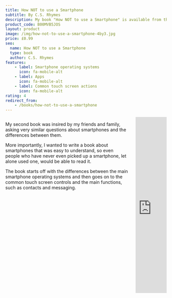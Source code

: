 ```yaml
---
title: How NOT to use a Smartphone
subtitle: By C.S. Rhymes
description: My book "How NOT to use a Smartphone" is available from the Amazon Kindle store.
product_code: B00MVB5JOS
layout: product
image: /img/how-not-to-use-a-smartphone-4by3.jpg
price: £0.99
seo:
  name: How NOT to use a Smartphone
  type: book
  author: C.S. Rhymes
features:
    - label: Smartphone operating systems
      icon: fa-mobile-alt
    - label: Apps
      icon: fa-mobile-alt
    - label: Common touch screen actions
      icon: fa-mobile-alt
rating: 4
redirect_from: 
    - /books/how-not-to-use-a-smartphone
---
```


<div class="columns">
<div class="column is-8">
<p>My second book was insired by my friends and family, asking very similar questions about smartphones and the differences between them. </p>

<p>More importantly, I wanted to write a book about smartphones that was easy to understand, so even people who have never even picked up a smartphone, let alone used one, would be able to read it.</p>

<p>The book starts off with the differences between the main smartphone operating systems and then goes on to the common touch screen controls and the main functions, such as contacts and messaging.</p> 
</div>
<div class="column is-4 has-text-centered">
<iframe type="text/html" width="336" height="550" frameborder="0" allowfullscreen style="max-width:100%" src="https://read.amazon.co.uk/kp/card?asin=B00MVB5JOS&preview=newtab&linkCode=kpe&ref_=cm_sw_r_kb_dp_99PK0VFGN2ZZR9HHGSF0&hideShare=true" ></iframe>
</div>
</div>